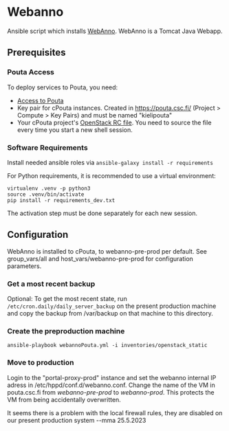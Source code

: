 # Webanno

Ansible script which installs [WebAnno](https://webanno.github.io/webanno/). WebAnno is a Tomcat Java Webapp.

## Prerequisites

### Pouta Access

To deploy services to Pouta, you need:
- [Access to
  Pouta](https://docs.csc.fi/accounts/how-to-add-service-access-for-project/)
- Key pair for cPouta instances. Created in https://pouta.csc.fi/ (Project >
  Compute > Key Pairs) and must be named "kielipouta"
- Your cPouta project's [OpenStack RC
  file](https://docs.csc.fi/cloud/pouta/install-client/#configure-your-terminal-environment-for-openstack).
You need to source the file every time you start a new shell session.


### Software Requirements

Install needed ansible roles via ```ansible-galaxy install -r requirements```

For Python requirements, it is recommended to use a virtual environment:
```
virtualenv .venv -p python3
source .venv/bin/activate
pip install -r requirements_dev.txt
```

The activation step must be done separately for each new session.


## Configuration
WebAnno is installed to cPouta, to webanno-pre-prod per default.
See group_vars/all and host_vars/webanno-pre-prod for configuration parameters.

### Get a most recent backup
Optional: To get the most recent state, run ```/etc/cron.daily/daily_server_backup``` on the present production machine and copy the backup from /var/backup on that machine to this directory.

### Create the preproduction machine

```
ansible-playbook webannoPouta.yml -i inventories/openstack_static
```

### Move to production
Login to the "portal-proxy-prod" instance and set the webanno internal IP adress in /etc/hppd/conf.d/webanno.conf.
Change the name of the VM in pouta.csc.fi from *webanno-pre-prod* to *webanno-prod*. This protects the VM from being accidentally overwritten.

It seems there is a problem with the local firewall rules, they are disabled on our present production system --mma 25.5.2023
